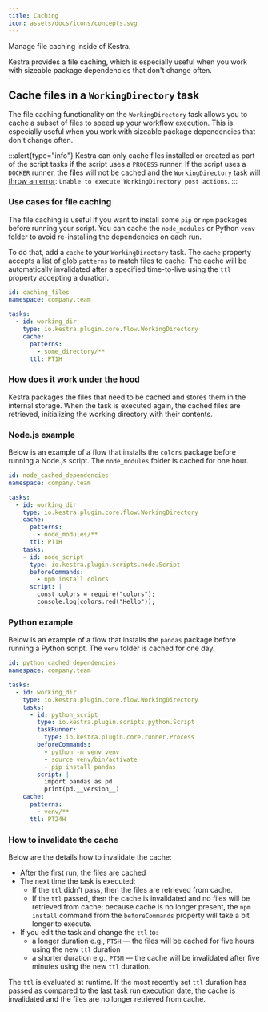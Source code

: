 ```yaml
---
title: Caching
icon: assets/docs/icons/concepts.svg
---
```


Manage file caching inside of Kestra.

Kestra provides a file caching, which is especially useful when you work with sizeable package dependencies that don't change often.

## Cache files in a `WorkingDirectory` task

The file caching functionality on the  `WorkingDirectory` task allows you to cache a subset of files to speed up your workflow execution. This is especially useful when you work with sizeable package dependencies that don't change often.

:::alert{type="info"}
Kestra can only cache files installed or created as part of the script tasks if the script uses a `PROCESS` runner. If the script uses a `DOCKER` runner, the files will not be cached and the `WorkingDirectory` task will [throw an error](https://github.com/kestra-io/kestra/issues/2233): `Unable to execute WorkingDirectory post actions`.
:::

### Use cases for file caching

The file caching is useful if you want to install some `pip` or `npm` packages before running your script. You can cache the `node_modules` or Python `venv` folder to avoid re-installing the dependencies on each run.

To do that, add a `cache` to your `WorkingDirectory` task. The `cache` property accepts a list of glob `patterns` to match files to cache. The cache will be automatically invalidated after a specified time-to-live using the `ttl` property accepting a duration.

```yaml
id: caching_files
namespace: company.team

tasks:
  - id: working_dir
    type: io.kestra.plugin.core.flow.WorkingDirectory
    cache:
      patterns:
        - some_directory/**
      ttl: PT1H
```


### How does it work under the hood

Kestra packages the files that need to be cached and stores them in the internal storage. When the task is executed again, the cached files are retrieved, initializing the working directory with their contents.

### Node.js example

Below is an example of a flow that installs the `colors` package before running a Node.js script. The `node_modules` folder is cached for one hour.

```yaml
id: node_cached_dependencies
namespace: company.team

tasks:
  - id: working_dir
    type: io.kestra.plugin.core.flow.WorkingDirectory
    cache:
      patterns:
        - node_modules/**
      ttl: PT1H
    tasks:
    - id: node_script
      type: io.kestra.plugin.scripts.node.Script
      beforeCommands:
        - npm install colors
      script: |
        const colors = require("colors");
        console.log(colors.red("Hello"));
```

### Python example

Below is an example of a flow that installs the `pandas` package before running a Python script. The `venv` folder is cached for one day.

```yaml
id: python_cached_dependencies
namespace: company.team

tasks:
  - id: working_dir
    type: io.kestra.plugin.core.flow.WorkingDirectory
    tasks:
      - id: python_script
        type: io.kestra.plugin.scripts.python.Script
        taskRunner:
          type: io.kestra.plugin.core.runner.Process
        beforeCommands:
          - python -m venv venv
          - source venv/bin/activate
          - pip install pandas
        script: |
          import pandas as pd
          print(pd.__version__)
    cache:
      patterns:
        - venv/**
      ttl: PT24H
```

### How to invalidate the cache

Below are the details how to invalidate the cache:
- After the first run, the files are cached
- The next time the task is executed:
  - If the `ttl` didn't pass, then the files are retrieved from cache.
  - If the `ttl` passed, then the cache is invalidated and no files will be retrieved from cache; because cache is no longer present, the `npm install` command from the `beforeCommands` property will take a bit longer to execute.
- If you edit the task and change the `ttl` to:
  - a longer duration e.g., `PT5H` — the files will be cached for five hours using the new `ttl` duration
  - a shorter duration e.g., `PT5M` — the cache will be invalidated after five minutes using the new `ttl` duration.

The `ttl` is evaluated at runtime. If the most recently set `ttl` duration has passed as compared to the last task run execution date, the cache is invalidated and the files are no longer retrieved from cache.

